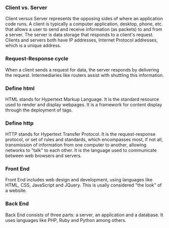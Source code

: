 <h3>Client vs. Server</h3>

Client versus Server represents the opposing sides of where an application code runs. 
A client is typically a computer application, desktop, phone, etc. that allows a user to send and receive information (as packets) to and from a server. 
The server is data storage that responds to a client's request. Clients and servers both have IP addresses, Internet Protocol addresses, which is a unique address.

<h3>Request-Response cycle</h3>

When a client sends a request for data, the server responds by delivering the request. Intermediaries like routers assist with shuttling this information.

<h3>Define html</h3>

HTML stands for Hypertext Markup Language. It is the standard resource used to render and display webpages. It is a framework for content display through the deployment of tags. 

<h3>Define http</h3>

HTTP stands for Hypertext Transfer Protocol. It is the request-response protocol, or set of rules and standards, which encompasses most, if not all, transmission of information from one computer to another, allowing networks to "talk" to each other. It is the language used to communicate between web browsers and servers. 

<h3>Front End</h3>

Front End includes web design and development, using languages like HTML, CSS, JavaScript and JQuery. This is usally considered "the look" of a website.

<h3>Back End</h3>

Back End consists of three parts: a server, an application and a database. It uses languages like PHP, Ruby and Python among others.
